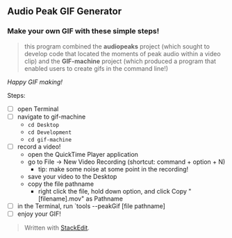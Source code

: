## Audio Peak GIF Generator
### Make your own GIF with these simple steps!
> this program combined the **audiopeaks** project (which sought to develop code that located the moments of peak audio within a video clip) and the **GIF-machine** project (which produced a program that enabled users to create gifs in the command line!)

*Happy GIF making!*

Steps:
- [ ] open Terminal 
- [ ] navigate to gif-machine
	- `cd Desktop`
	- `cd Development`
	- `cd gif-machine`
- [ ] record a video!
	- open the QuickTime Player application
	- go to File -> New Video Recording (shortcut: command + option + N)
		- tip: make some noise at some point in the recording! 
	- save your video to the Desktop
	- copy the file pathname 
		- right click the file, hold down option, and click Copy "[filename].mov" as Pathname
- [ ] in the Terminal, run `tools --peakGif [file pathname]
- [ ] enjoy your GIF!

> Written with [StackEdit](https://stackedit.io/).
<!--stackedit_data:
eyJoaXN0b3J5IjpbMzkzNDk5MTgwXX0=
-->